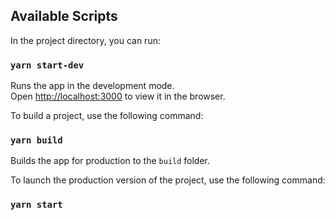 ## Available Scripts

In the project directory, you can run:

### `yarn start-dev`

Runs the app in the development mode.<br />
Open [http://localhost:3000](http://localhost:3000) to view it in the browser.

To build a project, use the following command:

### `yarn build`

Builds the app for production to the `build` folder.<br />

To launch the production version of the project, use the following command:

### `yarn start`